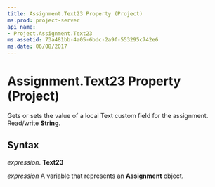 ```yaml
---
title: Assignment.Text23 Property (Project)
ms.prod: project-server
api_name:
- Project.Assignment.Text23
ms.assetid: 73a481bb-4a05-6bdc-2a9f-553295c742e6
ms.date: 06/08/2017
---
```



# Assignment.Text23 Property (Project)

Gets or sets the value of a local Text custom field for the assignment. Read/write **String**.


## Syntax

 _expression_. **Text23**

 _expression_ A variable that represents an **Assignment** object.


